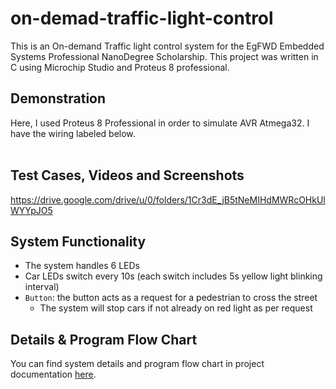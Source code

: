 # on-demad-traffic-light-control
This is an On-demand Traffic light control system for the EgFWD Embedded Systems Professional NanoDegree Scholarship. This project was written in C using Microchip Studio and Proteus 8 professional.

## Demonstration

Here, I used Proteus 8 Professional in order to simulate AVR Atmega32. I have the wiring labeled below. <br></br>


## Test Cases, Videos and Screenshots
https://drive.google.com/drive/u/0/folders/1Cr3dE_jB5tNeMIHdMWRcOHkUlWYYpJO5

## System Functionality
- The system handles 6 LEDs
- Car LEDs switch every 10s (each switch includes 5s yellow light blinking interval)
- `Button`: the button acts as a request for a pedestrian to cross the street
  * The system will stop cars if not already on red light as per request

## Details & Program Flow Chart
You can find system details and program flow chart in project documentation [here](https://drive.google.com/file/d/1xnArD0pQqNs-eGUwdwdOcArQW-ZRXa4F/view?usp=sharing).
